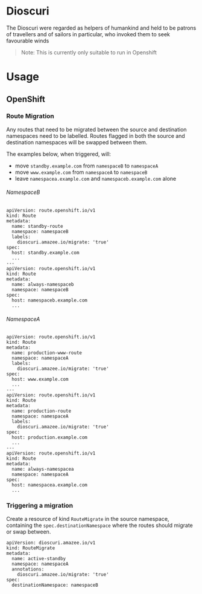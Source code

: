 # Dioscuri
The Dioscuri were regarded as helpers of humankind and held to be patrons of travellers and of sailors in particular, who invoked them to seek favourable winds

> Note: This is currently only suitable to run in Openshift

# Usage
## OpenShift
### Route Migration
Any routes that need to be migrated between the source and destination namespaces need to be labelled.
Routes flagged in both the source and destination namespaces will be swapped between them.

The examples below, when triggered, will:
* move `standby.example.com` from `namespaceB` to `namespaceA`
* move `www.example.com` from `namespaceA` to `namespaceB`
* leave `namespacea.example.com` and `namespaceb.example.com` alone
###### NamespaceB
```
apiVersion: route.openshift.io/v1
kind: Route
metadata:
  name: standby-route
  namespace: namespaceB
  labels:
    dioscuri.amazee.io/migrate: 'true'
spec:
  host: standby.example.com
  ...
---
apiVersion: route.openshift.io/v1
kind: Route
metadata:
  name: always-namespaceb
  namespace: namespaceB
spec:
  host: namespaceb.example.com
  ...
```
###### NamespaceA
```
apiVersion: route.openshift.io/v1
kind: Route
metadata:
  name: production-www-route
  namespace: namespaceA
  labels:
    dioscuri.amazee.io/migrate: 'true'
spec:
  host: www.example.com
  ...
---
apiVersion: route.openshift.io/v1
kind: Route
metadata:
  name: production-route
  namespace: namespaceA
  labels:
    dioscuri.amazee.io/migrate: 'true'
spec:
  host: production.example.com
  ...
---
apiVersion: route.openshift.io/v1
kind: Route
metadata:
  name: always-namespacea
  namespace: namespaceA
spec:
  host: namespacea.example.com
  ...
```

### Triggering a migration
Create a resource of kind `RouteMigrate` in the source namespace, containing the `spec.destinationNamespace` where the routes should migrate or swap between.
```
apiVersion: dioscuri.amazee.io/v1
kind: RouteMigrate
metadata:
  name: active-standby
  namespace: namespaceA
  annotations:
    dioscuri.amazee.io/migrate: 'true'
spec:
  destinationNamespace: namespaceB
```